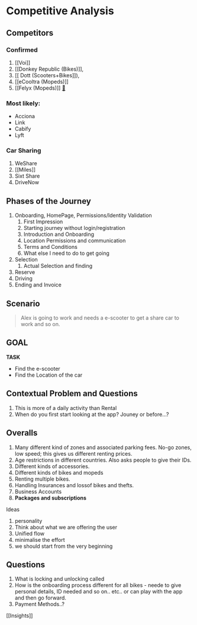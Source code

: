 # Competitive Analysis

## Competitors
### Confirmed
1. [[Voi]]
2. [[Donkey Republic (Bikes)]], 
3. [[ Dott (Scooters+Bikes]]), 
4. [[eCooltra (Mopeds)]]
5. [[Felyx (Mopeds)]] [🔗](app://obsidian.md/Knowledge%20Hub/Inbox/Sixt%20Share.md#Todos)

### Most likely:
-   Acciona
-   Link
-   Cabify
-   Lyft

### Car Sharing
1. WeShare
2. [[Miles]]
3. Sixt Share
4. DriveNow

## Phases of the Journey
1. Onboarding, HomePage, Permissions/Identity Validation
	1. First Impression
	2. Starting journey without login/registration
	3. Introduction and Onboarding
	4. Location Permissions and communication
	5. Terms and Conditions
	6. What else I need to do to get going
2. Selection
	1. Actual Selection and finding
3. Reserve
4. Driving
5. Ending and Invoice


## Scenario

> Alex is going to work and needs a e-scooter to get a share car to work and so on.

**GOAL**
- 


**TASK**
- Find the e-scooter
- Find the Location of the car


## Contextual Problem and Questions
1. This is more of a daily activity than Rental
2. When do you first start looking at the app? Jouney or before...?

## Overalls
1. Many different kind of zones and associated parking fees. No-go zones, low speed; this gives us different renting prices.
2. Age restrictions in different countries. Also asks people to give their IDs.
3. Different kinds of accessories.
4. Different kinds of bikes and mopeds
5. Renting multiple bikes.
6. Handling Insurances and lossof bikes and thefts.
7. Business Accounts
8. **Packages and subscriptions**

Ideas
1. personality
2. Think about what we are offering the user
3. Unified flow
4. minimalise the effort
5. we should start from the very beginning


## Questions

1. What is locking and unlocking called
2. How is the onboarding process different for all bikes - neede to give personal details, ID needed and so on.. etc.. or can play with the app and then go forward.
3. Payment Methods..?


[[Insights]]